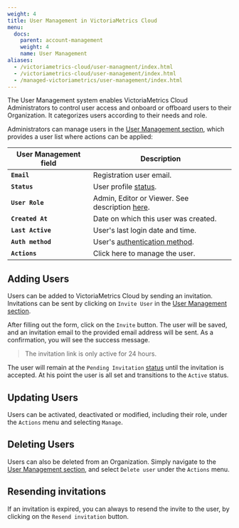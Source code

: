 ```yaml
---
weight: 4
title: User Management in VictoriaMetrics Cloud
menu:
  docs:
    parent: account-management
    weight: 4
    name: User Management
aliases:
  - /victoriametrics-cloud/user-managment/index.html
  - /victoriametrics-cloud/user-management/index.html
  - /managed-victoriametrics/user-management/index.html
---
```

The User Management system enables VictoriaMetrics Cloud Administrators to control user access and
onboard or offboard users to their Organization. It categorizes users according to their needs and role.

Administrators can manage users in the [User Management section](https://cloud.victoriametrics.com/users), which provides a
user list where actions can be applied:


|               **User Management field**           | **Description**                   |
|------------------------------------|-----------------------------------|
| **`Email`**       | Registration user email. |
| **`Status`**      | User profile [status](https://docs.victoriametrics.com/victoriametrics-cloud/account-management/roles-and-permissions#profile-status). |
| **`User Role`**   | Admin, Editor or Viewer. See description [here](https://docs.victoriametrics.com/victoriametrics-cloud/account-management/roles-and-permissions#roles-and-permissions). |
| **`Created At`**  | Date on which this user was created. |
| **`Last Active`** | User's last login date and time.    |
| **`Auth method`** | User's [authentication method](https://docs.victoriametrics.com/victoriametrics-cloud/account-management/registration-and-trial/#authentication-methods).    |
| **`Actions`**  | Click here to manage the user. |

## Adding Users

Users can be added to VictoriaMetrics Cloud by sending an invitation. Invitations can be sent by
clicking on `Invite User` in the [User Management section](https://cloud.victoriametrics.com/users).

After filling out the form, click on the `Invite` button. 
The user will be saved, and an invitation email to the provided email address will be sent. As a confirmation, you will see the success message.

> The invitation link is only active for 24 hours.

The user will remain at the `Pending Invitation` [status](https://docs.victoriametrics.com/victoriametrics-cloud/account-management/roles-and-permissions#profile-status)
until the invitation is accepted. At his point the user is all set and transitions to the `Active` status.

## Updating Users

Users can be activated, deactivated or modified, including their role, under the `Actions` menu and selecting `Manage`.

## Deleting Users

Users can also be deleted from an Organization. Simply navigate to the [User Management section](https://cloud.victoriametrics.com/users),
and select `Delete user` under the `Actions` menu.

## Resending invitations

If an invitation is expired, you can always to resend the invite to the user, by clicking on the `Resend invitation` button.